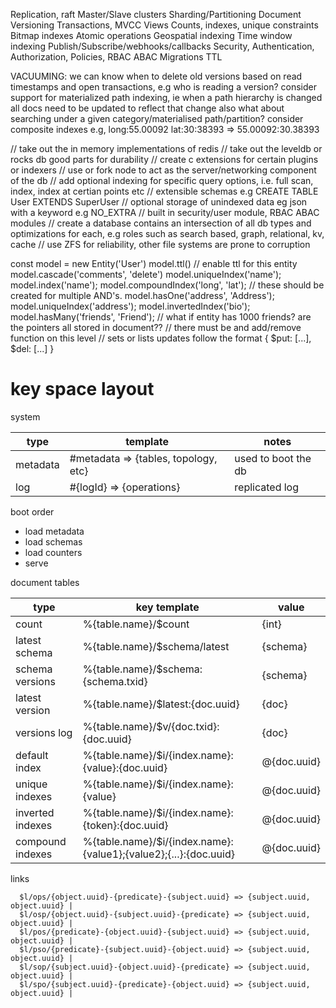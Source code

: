 Replication, raft
Master/Slave clusters
Sharding/Partitioning
Document Versioning
Transactions, MVCC
Views
Counts, indexes, unique constraints
Bitmap indexes
Atomic operations
Geospatial indexing
Time window indexing
Publish/Subscribe/webhooks/callbacks
Security, Authentication, Authorization, Policies, RBAC ABAC
Migrations
TTL

VACUUMING: we can know when to delete old versions based on read timestamps and open transactions, e.g who is reading a version?
consider support for materialized path indexing, ie
when a path hierarchy is changed all docs need to be updated to reflect that change
also what about searching under a given category/materialised path/partition?
consider composite indexes e.g,
long:55.00092 lat:30:38393 => 55.00092:30.38393

// take out the in memory implementations of redis
// take out the leveldb or rocks db good parts for durability
// create c extensions for certain plugins or indexers
// use or fork node to act as the server/networking component of the db
// add optional indexing for specific query options, i.e. full scan, index, index at certian points etc
// extensible schemas e.g CREATE TABLE User EXTENDS SuperUser
// optional storage of unindexed data eg json with a keyword e.g NO_EXTRA
// built in security/user module, RBAC ABAC modules
// create a database contains an intersection of all db types and optimizations for each, e.g roles such as search based, graph, relational, kv, cache
// use ZFS for reliability, other file systems are prone to corruption

const model = new Entity('User')
model.ttl() // enable ttl for this entity
model.cascade('comments', 'delete')
model.uniqueIndex('name');
model.index('name');
model.compoundIndex('long', 'lat'); // these should be created for multiple AND's.
model.hasOne('address', 'Address');
model.uniqueIndex('address');
model.invertedIndex('bio');
model.hasMany('friends', 'Friend'); // what if entity has 1000 friends? are the pointers all stored in document??
                                    // there must be and add/remove function on this level
                                    // sets or lists updates follow the format { $put: [...], $del: [...] }

key space layout
================

system

type     | template                             | notes
---------|--------------------------------------|--------------------
metadata | #metadata => {tables, topology, etc} | used to boot the db
log      | #{logId} => {operations}             | replicated log

boot order
* load metadata
* load schemas
* load counters
* serve

document tables

type                 | key template | value
---------------------|--------------|------
count                | %{table.name}/$count | {int} 
latest schema        | %{table.name}/$schema/latest | {schema}
schema versions      | %{table.name}/$schema:{schema.txid} | {schema}
latest version       | %{table.name}/$latest:{doc.uuid} | {doc}
versions log         | %{table.name}/$v/{doc.txid}:{doc.uuid} | {doc}
default index        | %{table.name}/$i/{index.name}:{value}:{doc.uuid} | @{doc.uuid}
unique indexes       | %{table.name}/$i/{index.name}:{value} | @{doc.uuid}
inverted indexes     | %{table.name}/$i/{index.name}:{token}:{doc.uuid} | @{doc.uuid}
compound indexes     | %{table.name}/$i/{index.name}:{value1};{value2};{...}:{doc.uuid} | @{doc.uuid}

links

      $l/ops/{object.uuid}-{predicate}-{subject.uuid} => {subject.uuid, object.uuid} | 
      $l/osp/{object.uuid}-{subject.uuid}-{predicate} => {subject.uuid, object.uuid} |
      $l/pos/{predicate}-{object.uuid}-{subject.uuid} => {subject.uuid, object.uuid} |
      $l/pso/{predicate}-{subject.uuid}-{object.uuid} => {subject.uuid, object.uuid} |
      $l/sop/{subject.uuid}-{object.uuid}-{predicate} => {subject.uuid, object.uuid} | 
      $l/spo/{subject.uuid}-{predicate}-{object.uuid} => {subject.uuid, object.uuid} |  

      


